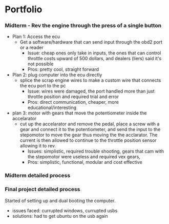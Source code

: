 # Portfolio

### Midterm - Rev the engine through the press of a single button
- Plan 1: Access the ecu
  - Get a software/hardware that can send input through the obd2 port or a reader
    - Issue: cheap ones only take in inputs, the ones that can control throttle costs upward of 500 dollars, and dealers (liers) said it's not possible 
    - Pros: pretty cool, straight forward
- Plan 2: plug computer into the ecu directly
  - splice the scrap engine wires to make a custom wire that connects the ecu port to the pc
    - Issue: wires were damaged, the port handled more than just throttle position and required trial and error
    - Pros: direct communication, cheaper, more educational/interesting
- plan 3: motor with gears that move the potentiometer inside the accelarator
  - cut up the accelarator and remove the pedal, place a screw with a gear and connect it to the potentiometer, and send the input to the stepomotor to move the gear thus moving the the acclarator. The current is then allowed to continue to the throttle position sensor allowing it to rev.
    - Issues: simplistic, required trouble shooting, gears that cam with the stepomotor were useless and required vex gears,
    - Pros: simplistic, functional, modular and cost effective


### Midterm detailed process



### Final project detailed process
Started of setting up and dual booting the computer.
  - issues faced: currupted windows, currupted usbs
  - solutions: had to get ubuntu on the usb again


